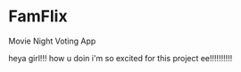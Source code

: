# FamFlix
Movie Night Voting App




heya girl!!!
how u doin
i'm so excited for this project ee!!!!!!!!!!

